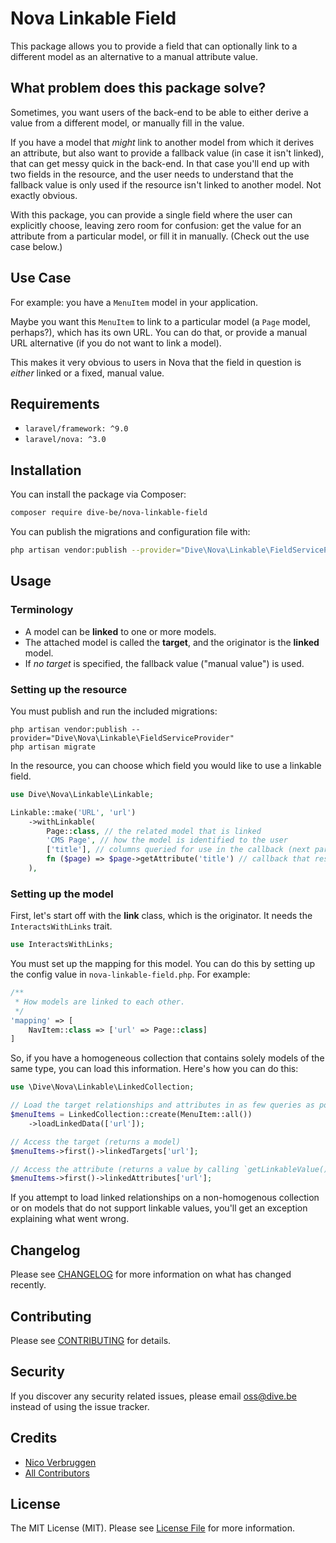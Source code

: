 # Nova Linkable Field

This package allows you to provide a field that can optionally link to a different model as an alternative to a manual attribute value.

## What problem does this package solve?

Sometimes, you want users of the back-end to be able to either derive a value from a different model, or manually fill in the value.

If you have a model that *might* link to another model from which it derives an attribute, but also want to provide a fallback value (in case it isn't linked), that can get messy quick in the back-end. In that case you'll end up with two fields in the resource, and the user needs to understand that the fallback value is only used if the resource isn't linked to another model. Not exactly obvious.

With this package, you can provide a single field where the user can explicitly choose, leaving zero room for confusion: get the value for an attribute from a particular model, or fill it in manually. (Check out the use case below.)

## Use Case

For example: you have a `MenuItem` model in your application.

Maybe you want this `MenuItem` to link to a particular model (a `Page` model, perhaps?), which has its own URL. You can do that, or provide a manual URL alternative (if you do not want to link a model).

This makes it very obvious to users in Nova that the field in question is *either* linked or a fixed, manual value.

## Requirements

- `laravel/framework: ^9.0`
- `laravel/nova: ^3.0`

## Installation

You can install the package via Composer:

```bash
composer require dive-be/nova-linkable-field
```

You can publish the migrations and configuration file with:

```bash
php artisan vendor:publish --provider="Dive\Nova\Linkable\FieldServiceProvider"
```

## Usage

### Terminology

* A model can be **linked** to one or more models.
* The attached model is called the **target**, and the originator is the **linked** model.
* If *no target* is specified, the fallback value ("manual value") is used.

### Setting up the resource

You must publish and run the included migrations:

    php artisan vendor:publish --provider="Dive\Nova\Linkable\FieldServiceProvider"
    php artisan migrate

In the resource, you can choose which field you would like to use a linkable field.

```php
use Dive\Nova\Linkable\Linkable;

Linkable::make('URL', 'url')
    ->withLinkable(
        Page::class, // the related model that is linked
        'CMS Page', // how the model is identified to the user
        ['title'], // columns queried for use in the callback (next parameter)
        fn ($page) => $page->getAttribute('title') // callback that resolves the display value of the related model
    ),
```

### Setting up the model

First, let's start off with the **link** class, which is the originator. It needs the `InteractsWithLinks` trait.

```php
use InteractsWithLinks;
```

You must set up the mapping for this model. You can do this by setting up the config value in `nova-linkable-field.php`. For example:

```php
/**
 * How models are linked to each other.
 */
'mapping' => [
    NavItem::class => ['url' => Page::class]
]
```

So, if you have a homogeneous collection that contains solely models of the same type, you can load this information. Here's how you can do this:

```php
use \Dive\Nova\Linkable\LinkedCollection;

// Load the target relationships and attributes in as few queries as possible
$menuItems = LinkedCollection::create(MenuItem::all())
    ->loadLinkedData(['url']);

// Access the target (returns a model)
$menuItems->first()->linkedTargets['url'];

// Access the attribute (returns a value by calling `getLinkableValue()` on the linked target model)
$menuItems->first()->linkedAttributes['url'];
```

If you attempt to load linked relationships on a non-homogenous collection or on models that do not support linkable values, you'll get an exception explaining what went wrong.

## Changelog

Please see [CHANGELOG](CHANGELOG.md) for more information on what has changed recently.

## Contributing

Please see [CONTRIBUTING](CONTRIBUTING.md) for details.

## Security

If you discover any security related issues, please email oss@dive.be instead of using the issue tracker.

## Credits

- [Nico Verbruggen](https://github.com/nicoverbruggen)
- [All Contributors](../../contributors)

## License

The MIT License (MIT). Please see [License File](LICENSE) for more information.
